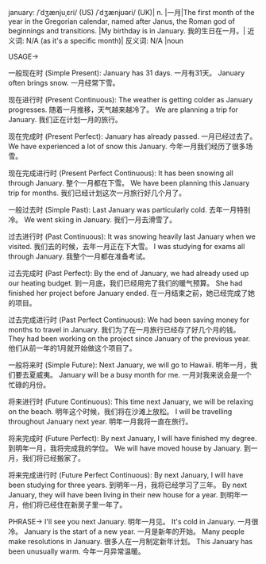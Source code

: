january: /ˈdʒænjuˌɛri/ (US) /ˈdʒænjʊəri/ (UK)| n. |一月|The first month of the year in the Gregorian calendar, named after Janus, the Roman god of beginnings and transitions. |My birthday is in January. 我的生日在一月。| 近义词: N/A (as it's a specific month)| 反义词: N/A |noun


USAGE->

一般现在时 (Simple Present):
January has 31 days. 一月有31天。
January often brings snow. 一月经常下雪。

现在进行时 (Present Continuous):
The weather is getting colder as January progresses.  随着一月推移，天气越来越冷了。
We are planning a trip for January. 我们正在计划一月的旅行。

现在完成时 (Present Perfect):
January has already passed. 一月已经过去了。
We have experienced a lot of snow this January.  今年一月我们经历了很多场雪。

现在完成进行时 (Present Perfect Continuous):
It has been snowing all through January.  整个一月都在下雪。
We have been planning this January trip for months.  我们已经计划这次一月旅行好几个月了。

一般过去时 (Simple Past):
Last January was particularly cold. 去年一月特别冷。
We went skiing in January. 我们一月去滑雪了。

过去进行时 (Past Continuous):
It was snowing heavily last January when we visited. 我们去的时候，去年一月正在下大雪。
I was studying for exams all through January. 我整个一月都在准备考试。

过去完成时 (Past Perfect):
By the end of January, we had already used up our heating budget. 到一月底，我们已经用完了我们的暖气预算。
She had finished her project before January ended. 在一月结束之前，她已经完成了她的项目。

过去完成进行时 (Past Perfect Continuous):
We had been saving money for months to travel in January.  我们为了在一月旅行已经存了好几个月的钱。
They had been working on the project since January of the previous year. 他们从前一年的1月就开始做这个项目了。

一般将来时 (Simple Future):
Next January, we will go to Hawaii. 明年一月，我们要去夏威夷。
January will be a busy month for me. 一月对我来说会是一个忙碌的月份。

将来进行时 (Future Continuous):
This time next January, we will be relaxing on the beach. 明年这个时候，我们将在沙滩上放松。
I will be travelling throughout January next year. 明年一月我将一直在旅行。

将来完成时 (Future Perfect):
By next January, I will have finished my degree. 到明年一月，我将完成我的学位。
We will have moved house by January. 到一月，我们将已经搬家了。

将来完成进行时 (Future Perfect Continuous):
By next January, I will have been studying for three years. 到明年一月，我将已经学习了三年。
By next January, they will have been living in their new house for a year. 到明年一月，他们将已经住在新房子里一年了。

PHRASE->
I'll see you next January.  明年一月见。
It's cold in January. 一月很冷。
January is the start of a new year. 一月是新年的开始。
Many people make resolutions in January. 很多人在一月制定新年计划。
This January has been unusually warm. 今年一月异常温暖。


